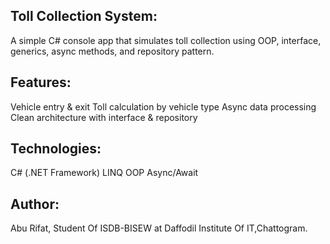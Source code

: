 ## Toll Collection System:
A simple C# console app that simulates toll collection using OOP, interface, generics, async methods, and repository pattern.
## Features:
Vehicle entry & exit
Toll calculation by vehicle type
Async data processing
Clean architecture with interface & repository
## Technologies:
C# (.NET Framework)
LINQ
OOP
Async/Await
## Author:
Abu Rifat, Student Of ISDB-BISEW at 
Daffodil Institute Of IT,Chattogram.

